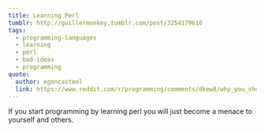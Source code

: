 ```yaml
---
title: Learning Perl
tumblr: http://guillermonkey.tumblr.com/post/3254179610
tags:
  - programming-languages
  - learning
  - perl
  - bad-ideas
  - programming
quote:
  author: egoncasteel
  link: https://www.reddit.com/r/programming/comments/dkew8/why_you_should_know_just_a_little_bit_of_awk/c10vlkq
---
```


If you start programming by learning perl you will just become a menace to yourself and others.
